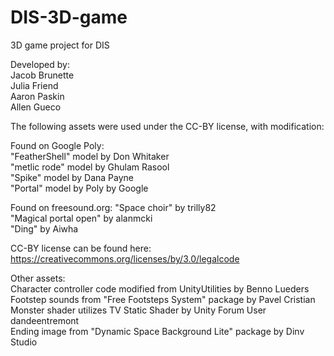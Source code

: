 # DIS-3D-game
3D game project for DIS

Developed by:  
Jacob Brunette  
Julia Friend  
Aaron Paskin  
Allen Gueco  

The following assets were used under the CC-BY license, with modification:  

Found on Google Poly:  
"FeatherShell" model by Don Whitaker  
"metlic rode" model by Ghulam Rasool  
"Spike" model by Dana Payne  
"Portal" model by Poly by Google  

Found on freesound.org:
"Space choir" by trilly82  
"Magical portal open" by alanmcki  
"Ding" by Aiwha  

CC-BY license can be found here: https://creativecommons.org/licenses/by/3.0/legalcode  

Other assets:  
Character controller code modified from UnityUtilities by Benno Lueders  
Footstep sounds from "Free Footsteps System" package by Pavel Cristian  
Monster shader utilizes TV Static Shader by Unity Forum User dandeentremont  
Ending image from "Dynamic Space Background Lite" package by Dinv Studio  
